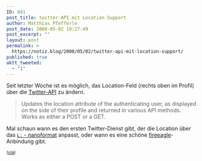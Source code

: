 ```yaml
---
ID: 841
post_title: twitter-API mit Location-Support
author: Matthias Pfefferle
post_date: 2008-05-02 10:27:49
post_excerpt: ""
layout: post
permalink: >
  https://notiz.blog/2008/05/02/twitter-api-mit-location-support/
published: true
aktt_tweeted:
  - "1"
---
```

Seit letzter Woche ist es möglich, das Location-Feld (rechts oben im Profil) über die <a href="http://groups.google.com/group/twitter-development-talk/web/api-documentation">Twitter-API</a> zu ändern.

<blockquote>Updates the location attribute of the authenticating user, as displayed on the side of their profile and returned in various API methods.  Works as either a POST or a GET.</blockquote>

Mal schaun wann es den ersten Twitter-Dienst gibt, der die Location über das <a href="http://microformats.org/wiki/twitter-nanoformats#2nanoformats_.28syntax:param.29"><code>L:</code> - nanoformat</a> anpasst, oder wann es eine schöne <a href="http://fireeagle.yahoo.net/">fireeagle</a>-Anbindung gibt.

<small>(<a href="http://blog.programmableweb.com/2008/05/02/twitter-api-goes-geo/">via</a>)</small>